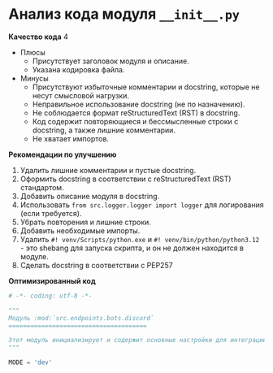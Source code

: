 # Анализ кода модуля `__init__.py`

**Качество кода**
4
- Плюсы
    - Присутствует заголовок модуля и описание.
    - Указана кодировка файла.
- Минусы
    - Присутствуют избыточные комментарии и docstring, которые не несут смысловой нагрузки.
    - Неправильное использование docstring (не по назначению).
    - Не соблюдается формат reStructuredText (RST) в docstring.
    - Код содержит повторяющиеся и бессмысленные строки с docstring, а также лишние комментарии.
    - Не хватает импортов.

**Рекомендации по улучшению**
1. Удалить лишние комментарии и пустые docstring.
2. Оформить docstring в соответствии с reStructuredText (RST) стандартом.
3. Добавить описание модуля в docstring.
4. Использовать `from src.logger.logger import logger` для логирования (если требуется).
5. Убрать повторения и лишние строки.
6. Добавить необходимые импорты.
7. Удалить `#! venv/Scripts/python.exe` и `#! venv/bin/python/python3.12` - это shebang для запуска скрипта, и он не должен находится в модуле.
8. Сделать docstring в соответствии с PEP257
    
**Оптимизированный код**
```python
# -*- coding: utf-8 -*-

"""
Модуль :mod:`src.endpoints.bots.discord`
======================================

Этот модуль инициализирует и содержит основные настройки для интеграции с Discord ботами.
"""

MODE = 'dev'
```